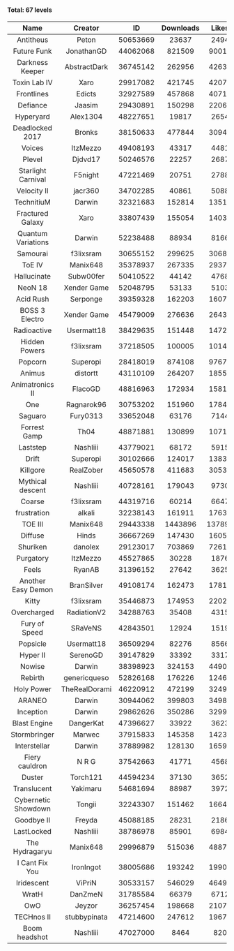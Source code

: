 #### Total: 67 levels

| Name | Creator | ID | Downloads | Likes |
|:---:|:---:|:---:|:---:|:---:|
| Antitheus | Peton | 50653669 | 23637 | 2494
| Future Funk | JonathanGD | 44062068 | 821509 | 90013
| Darkness Keeper | AbstractDark | 36745142 | 262956 | 42639
| Toxin Lab IV | Xaro | 29917082 | 421745 | 42071
| Frontlines | Edicts | 32927589 | 457868 | 40713
| Defiance | Jaasim | 29430891 | 150298 | 22069
| Hyperyard | Alex1304 | 48227651 | 19817 | 2654
| Deadlocked 2017 | Bronks | 38150633 | 477844 | 30943
| Voices | ItzMezzo | 49408193 | 43317 | 4481
| Plevel | Djdvd17 | 50246576 | 22257 | 2687
| Starlight Carnival | F5night | 47221469 | 20751 | 2788
| Velocity II | jacr360 | 34702285 | 40861 | 5088
| TechnitiuM | Darwin | 32321683 | 152814 | 13513
| Fractured Galaxy  | Xaro | 33807439 | 155054 | 14032
| Quantum Variations | Darwin | 52238488 | 88934 | 8166
| Samourai | f3lixsram | 30655152 | 299625 | 30681
| ToE IV  | Manix648 | 35378937 | 267335 | 29371
| Hallucinate | Subw00fer | 50410522 | 44142 | 4768
| NeoN 18 | Xender Game | 52048795 | 53133 | 5103
| Acid Rush | Serponge | 39359328 | 162203 | 16078
| BOSS 3 Electro | Xender Game | 45479009 | 276636 | 26437
| Radioactive | Usermatt18 | 38429635 | 151448 | 14727
| Hidden Powers | f3lixsram | 37218505 | 100005 | 10144
| Popcorn | Superopi | 28418019 | 874108 | 97678
| Animus | distortt | 43110109 | 264207 | 18553
| Animatronics II | FlacoGD | 48816963 | 172934 | 15816
| One | Ragnarok96 | 30753202 | 151960 | 17848
| Saguaro | Fury0313 | 33652048 | 63176 | 7144
| Forrest Gamp | Th04 | 48871881 | 130899 | 10715
| Laststep | NashIiii | 43779021 | 68172 | 5915
| Drift | Superopi | 30102666 | 124017 | 13834
| Killgore | RealZober | 45650578 | 411683 | 30535
| Mythical descent | NashIiii | 40728161 | 179043 | 9730
| Coarse | f3lixsram | 44319716 | 60214 | 6647
| frustration | alkali | 32238143 | 161911 | 17638
| TOE III | Manix648 | 29443338 | 1443896 | 137891
| Diffuse | Hinds | 36667269 | 147430 | 16053
| Shuriken | danolex | 29123017 | 703869 | 72618
| Purgatory | ItzMezzo | 45527865 | 30228 | 1876
| Feels | RyanAB | 31396152 | 27642 | 3625
| Another Easy Demon | BranSilver | 49108174 | 162473 | 17818
| Kitty | f3lixsram | 35446873 | 174953 | 22021
| Overcharged | RadiationV2 | 34288763 | 35408 | 4315
| Fury of Speed | SRaVeNS | 42843501 | 12924 | 1519
| Popsicle | Usermatt18 | 36509294 | 82276 | 8566
| Hyper II | SerenoGD | 39147829 | 33392 | 3317
| Nowise | Darwin | 38398923 | 324153 | 44902
| Rebirth | genericqueso | 52826168 | 176226 | 12460
| Holy Power | TheRealDorami | 46220912 | 472199 | 32498
| ARANEO | Darwin | 30944062 | 399803 | 34980
| Inception | Darwin | 29862626 | 350286 | 32994
| Blast Engine | DangerKat | 47396627 | 33922 | 3623
| Stormbringer | Marwec | 37915833 | 145358 | 14231
| Interstellar | Darwin | 37889982 | 128130 | 16590
| Fiery cauldron | N R G | 37542663 | 41771 | 4568
| Duster | Torch121 | 44594234 | 37130 | 3652
| Translucent | Yakimaru | 54681694 | 88987 | 3972
| Cybernetic Showdown  | Tongii | 32243307 | 151462 | 16648
| Goodbye II | Freyda | 45088185 | 28231 | 2186
| LastLocked | NashIiii | 38786978 | 85901 | 6984
| The Hydragaryu | Manix648 | 29996879 | 515036 | 48877
| I Cant Fix You | IronIngot | 38005686 | 193242 | 19907
| Iridescent | ViPriN | 30533157 | 546029 | 46495
| WratH | DanZmeN | 31785584 | 66379 | 6712
| OwO | Jeyzor | 36257454 | 198668 | 21076
| TECHnos II | stubbypinata | 47214600 | 247612 | 19670
| Boom headshot | NashIiii | 47027000 | 8464 | 820
